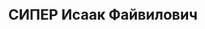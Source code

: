 ---
title: СИПЕР Исаак Файвилович
description: "Род. в 1903, Белоруссия, г. Гомель. Проживал: Ярославская обл., г. Ярославль,\
  \ ул. Срубная, 24. ЯЭМЗ, Директор \n  Арестован 28.08.1936. Обв. по ст. 58-6, 58-7,\
  \ 58-8, 58-11. Приговор: ВК ВС СССР, 28.12.1937 – ВМН. Расстрелян 28.12.1937. \n\
  \  Реабилитирован ВК ВС СССР 28.05.1957"
---
